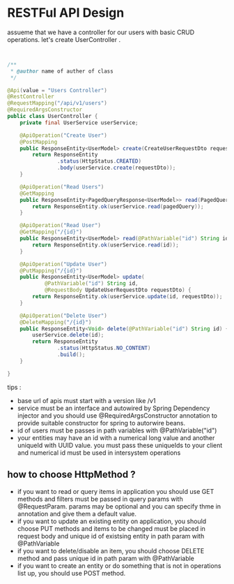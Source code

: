 # RESTFul API Design

assueme that we have a controller for our users with basic CRUD operations.
let's create UserController .

```java


/**
 * @author name of auther of class
 */

@Api(value = "Users Controller")
@RestController
@RequestMapping("/api/v1/users")
@RequiredArgsConstructor
public class UserController {
    private final UserService userService;

    @ApiOperation("Create User")
    @PostMapping
    public ResponseEntity<UserModel> create(CreateUserRequestDto requestDto) {
        return ResponseEntity
                .status(HttpStatus.CREATED)
                .body(userService.create(requestDto));
    }

    @ApiOperation("Read Users")
    @GetMapping
    public ResponseEntity<PagedQueryResponse<UserModel>> read(PagedQuery pagedQuery) {
        return ResponseEntity.ok(userService.read(pagedQuery));
    }

    @ApiOperation("Read User")
    @GetMapping("/{id}")
    public ResponseEntity<UserModel> read(@PathVariable("id") String id) {
        return ResponseEntity.ok(userService.read(id));
    }

    @ApiOperation("Update User")
    @PutMapping("/{id}")
    public ResponseEntity<UserModel> update(
            @PathVariable("id") String id,
            @RequestBody UpdateUserRequestDto requestDto) {
        return ResponseEntity.ok(userService.update(id, requestDto));
    }

    @ApiOperation("Delete User")
    @DeleteMapping("/{id}")
    public ResponseEntity<Void> delete(@PathVariable("id") String id) {
        userService.delete(id);
        return ResponseEntity
                .status(HttpStatus.NO_CONTENT)
                .build();
    }

}
```

tips : 
 - base url of apis must start with a version like /v1
 - service must be an interface and autowired by Spring Dependency injector and you should use @RequiredArgsConstructor annotation to provide suitable constructor for spring to autorwire beans.
 - id of users must be passes in path variables with @PathVariable("id")
 - your entities may have an id with a numerical long value and another uniqueId with UUID value.
you must pass these uniqueIds to your client and numerical id must be used in intersystem operations

## how to choose HttpMethod ?
 - if you want to read or query items in application you should use GET methods and filters must be passed in query params with @RequestParam. params may be optional and you can specify thme in annotation and give them a default value.
 - if you want to update an existing entity on application, you should choose PUT methods and items to be changed must be placed in request body and unique id of existsing entity in path param with @PathVariable
- if you want to delete/disable an item, you should choose DELETE method and pass unique id in path param with @PathVariable
 - if you want to create an entity or do something that is not in operations list up, you should use POST method.

